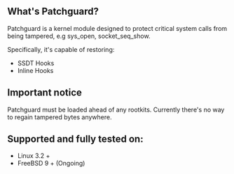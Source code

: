What's Patchguard?
---
Patchguard is a kernel module designed to protect critical system calls from being tampered, e.g sys_open, socket_seq_show.

Specifically, it's capable of restoring:
- SSDT Hooks
- Inline Hooks

Important notice
---
Patchguard must be loaded ahead of any rootkits. Currently there's no way to regain tampered bytes anywhere.

Supported and fully tested on:
---
- Linux 3.2 +
- FreeBSD 9 + (Ongoing)
